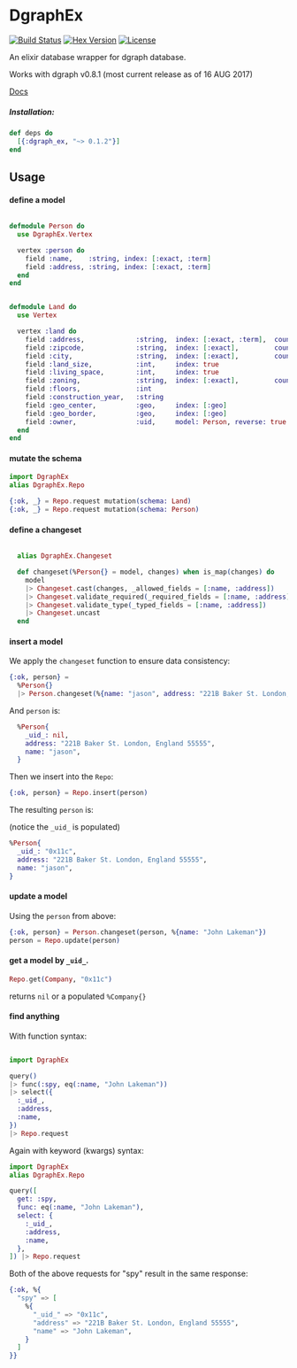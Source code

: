 # DgraphEx 
[![Build Status](https://travis-ci.org/elbow-jason/dgraph_ex.svg?branch=master)](https://travis-ci.org/elbow-jason/dgraph_ex) [![Hex Version][hex-img]][hex] [![License][license-img]][license]

[hex-img]: https://img.shields.io/hexpm/v/dgraph_ex.svg
[hex]: https://hex.pm/packages/dgraph_ex
[license-img]: http://img.shields.io/badge/license-MIT-brightgreen.svg
[license]: http://opensource.org/licenses/MIT

An elixir database wrapper for dgraph database.

Works with dgraph v0.8.1 (most current release as of 16 AUG 2017)

[Docs](https://hexdocs.pm/dgraph_ex)

##### Installation: 

```elixir
def deps do
  [{:dgraph_ex, "~> 0.1.2"}]
end
```


## Usage 

#### define a model

```elixir

defmodule Person do
  use DgraphEx.Vertex

  vertex :person do
    field :name,    :string, index: [:exact, :term]
    field :address, :string, index: [:exact, :term]
  end
end

```

```elixir

defmodule Land do
  use Vertex

  vertex :land do
    field :address,             :string,  index: [:exact, :term],  count: true
    field :zipcode,             :string,  index: [:exact],         count: true
    field :city,                :string,  index: [:exact],         count: true
    field :land_size,           :int,     index: true
    field :living_space,        :int,     index: true
    field :zoning,              :string,  index: [:exact],         count: true
    field :floors,              :int
    field :construction_year,   :string
    field :geo_center,          :geo,     index: [:geo]
    field :geo_border,          :geo,     index: [:geo]
    field :owner,               :uid,     model: Person, reverse: true
  end
end

```

#### mutate the schema

```elixir
import DgraphEx
alias DgraphEx.Repo

{:ok, _} = Repo.request mutation(schema: Land)
{:ok, _} = Repo.request mutation(schema: Person)

```

#### define a changeset

```elixir

  alias DgraphEx.Changeset

  def changeset(%Person{} = model, changes) when is_map(changes) do
    model
    |> Changeset.cast(changes, _allowed_fields = [:name, :address])
    |> Changeset.validate_required(_required_fields = [:name, :address])
    |> Changeset.validate_type(_typed_fields = [:name, :address])
    |> Changeset.uncast
  end

```

#### insert a model

We apply the `changeset` function to ensure data consistency:

```elixir
{:ok, person} =
  %Person{} 
  |> Person.changeset(%{name: "jason", address: "221B Baker St. London, England 55555"})
```

And `person` is:

```elixir
  %Person{
    _uid_: nil,
    address: "221B Baker St. London, England 55555",
    name: "jason",
  }
```

Then we insert into the `Repo`:

```elixir
{:ok, person} = Repo.insert(person)
```

The resulting `person` is:

(notice the `_uid_` is populated)

```elixir
%Person{
  _uid_: "0x11c",
  address: "221B Baker St. London, England 55555",
  name: "jason",
}
```

#### update a model

Using the `person` from above:

```elixir
{:ok, person} = Person.changeset(person, %{name: "John Lakeman"})
person = Repo.update(person)
```

#### get a model by `_uid_`.

```elixir
Repo.get(Company, "0x11c")
```
returns `nil` or a populated `%Company{}` 


#### find anything

With function syntax:

```elixir

import DgraphEx

query()
|> func(:spy, eq(:name, "John Lakeman"))
|> select({
  :_uid_,
  :address,
  :name,
})
|> Repo.request

```

Again with keyword (kwargs) syntax:

```elixir
import DgraphEx
alias DgraphEx.Repo

query([
  get: :spy,
  func: eq(:name, "John Lakeman"),
  select: {
    :_uid_,
    :address,
    :name,
  },
]) |> Repo.request

```

Both of the above requests for "spy" result in the same response:

```elixir
{:ok, %{
  "spy" => [
    %{
      "_uid_" => "0x11c",
      "address" => "221B Baker St. London, England 55555",
      "name" => "John Lakeman",
    }
  ]
}}

```
